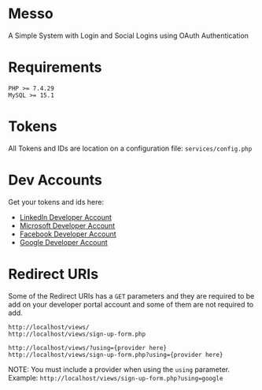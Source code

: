 # Messo
A Simple System with Login and Social Logins using OAuth Authentication

# Requirements
```
PHP >= 7.4.29  
MySQL >= 15.1
```

# Tokens

All Tokens and IDs are location on a configuration file: ```services/config.php```

# Dev Accounts

Get your tokens and ids here:

- [LinkedIn Developer Account](https://www.linkedin.com/developers/login)<br>
- [Microsoft Developer Account](https://portal.azure.com/#home)<br>
- [Facebook Developer Account](https://developers.facebook.com/apps/)<br>
- [Google Developer Account](https://console.cloud.google.com/)


# Redirect URIs

Some of the Redirect URIs has a ```GET``` parameters and they are required to be add on your developer portal account and some of them are not required to add.

```
http://localhost/views/
http://localhost/views/sign-up-form.php

http://localhost/views/?using={provider here}
http://localhost/views/sign-up-form.php?using={provider here}
```
NOTE: You must include a provider when using the ```using``` parameter.<br>
Example: ```http://localhost/views/sign-up-form.php?using=google```

